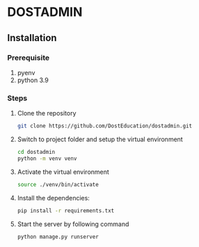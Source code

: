 # DOSTADMIN


## Installation

### Prerequisite
1. pyenv
2. python 3.9

### Steps
1. Clone the repository
    ```sh
    git clone https://github.com/DostEducation/dostadmin.git
    ```
2. Switch to project folder and setup the virtual environment
    ```sh
    cd dostadmin
    python -m venv venv
    ```
3. Activate the virtual environment
    ```sh
    source ./venv/bin/activate
    ```
4. Install the dependencies:
    ```sh
    pip install -r requirements.txt
    ```
8. Start the server by following command
    ```sh
    python manage.py runserver
    ```

